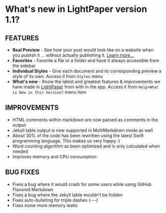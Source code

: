 # What's new in LightPaper version 1.1?

## FEATURES

* **Real Preview** - See how your post would look like on a website when you publish it ... without actually publishing it. [Learn more...](https://github.com/42Squares/LightPaper/blob/master/RealPreview.md)
* **Favorites** - Favorite a file or a folder and have it always accessible from the sidebar
* **Individual Styles** - Give each document and its corresponding preview a style of its own. Access it from `Styles` menu
* **What's new** - Know the latest and greatest features & improvements we have made in [LightPaper](http://lightpaper.ashokgelal.com) from with in the app. Access it from `Help>What is New in this Version?` menu item

## IMPROVEMENTS

* HTML comments within markdown are now parsed as comments in the output
* Jekyll table output is now supported in MultiMarkdown mode as well
* About 30% of the code has been rewritten using the latest Swift programming language. This makes us very happy :)
* Word counting algorithm as been optimized and is only calculated when needed
* Improves memory and CPU consumption


## BUG FIXES

* Fixes a bug where it would crash for some users while using GitHub Flavored Markdown
* Fixes a bug where the Jekyll table wouldn't be hidden
* Fixes auto-bulleting for triple dashes (---)
* Fixes some more memory leaks
